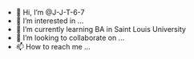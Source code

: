 - 👋 Hi, I’m @J-J-T-6-7
- 👀 I’m interested in ...
- 🌱 I’m currently learning BA in Saint Louis University
- 💞️ I’m looking to collaborate on ...
- 📫 How to reach me ...

<!---
J-J-T-6-7/J-J-T-6-7 is a ✨ special ✨ repository because its `README.md` (this file) appears on your GitHub profile.
You can click the Preview link to take a look at your changes.
--->
